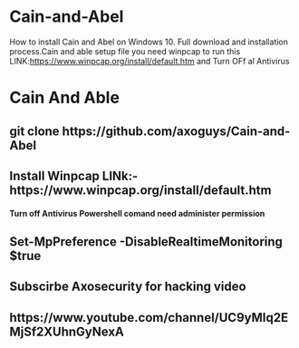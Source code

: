 # Cain-and-Abel
How to install Cain and Abel on Windows 10. Full download and installation process.Cain and able setup file 
you need winpcap to run this LINK:https://www.winpcap.org/install/default.htm
and Turn OFf al Antivirus 
<h1> Cain And Able </h1>
<h3> 
<h2>git clone https://github.com/axoguys/Cain-and-Abel 
	</h2> 
<h2> Install Winpcap LINk:-https://www.winpcap.org/install/default.htm  </h2>	
<h4>Turn off Antivirus Powershell comand need administer permission </h4>
<h2>Set-MpPreference -DisableRealtimeMonitoring $true</h2>
<h2>Subscirbe Axosecurity for hacking video  </h2>
<h2>https://www.youtube.com/channel/UC9yMIq2EMjSf2XUhnGyNexA</h2>
	




</h3>

